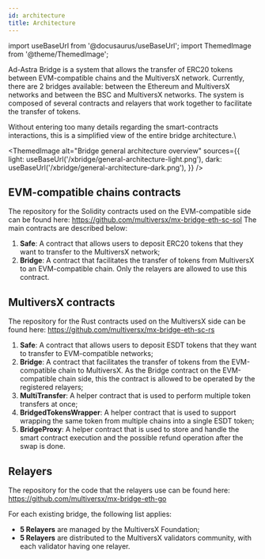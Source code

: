 ```yaml
---
id: architecture
title: Architecture
---
```


import useBaseUrl from '@docusaurus/useBaseUrl';
import ThemedImage from '@theme/ThemedImage';

[comment]: # (mx-abstract)

Ad-Astra Bridge is a system that allows the transfer of ERC20 tokens between EVM-compatible chains and the MultiversX network.
Currently, there are 2 bridges available: between the Ethereum and MultiversX networks and between the BSC and MultiversX networks.
The system is composed of several contracts and relayers that work together to facilitate the transfer of tokens.

Without entering too many details regarding the smart-contracts interactions, this is a simplified view of the entire bridge architecture.\

<!--- source file reference: /static/xbridge/xbridge-dark/light.drawio --->
<ThemedImage
    alt="Bridge general architecture overview"
    sources={{
        light: useBaseUrl('/xbridge/general-architecture-light.png'),
        dark: useBaseUrl('/xbridge/general-architecture-dark.png'),
    }}
/>

[comment]: # (mx-context-auto)

## EVM-compatible chains contracts
The repository for the Solidity contracts used on the EVM-compatible side can be found here: https://github.com/multiversx/mx-bridge-eth-sc-sol
The main contracts are described below:
1. **Safe**: A contract that allows users to deposit ERC20 tokens that they want to transfer to the MultiversX network;
2. **Bridge**: A contract that facilitates the transfer of tokens from MultiversX to an EVM-compatible chain. Only the relayers are allowed to use this contract.

[comment]: # (mx-context-auto)

## MultiversX contracts
The repository for the Rust contracts used on the MultiversX side can be found here: https://github.com/multiversx/mx-bridge-eth-sc-rs
1. **Safe**: A contract that allows users to deposit ESDT tokens that they want to transfer to EVM-compatible networks;
2. **Bridge**: A contract that facilitates the transfer of tokens from the EVM-compatible chain to MultiversX. As the Bridge contract on the EVM-compatible chain side, this
   the contract is allowed to be operated by the registered relayers;
3. **MultiTransfer**: A helper contract that is used to perform multiple token transfers at once;
4. **BridgedTokensWrapper**: A helper contract that is used to support wrapping the same token from multiple chains into a single ESDT token;
5. **BridgeProxy**: A helper contract that is used to store and handle the smart contract execution and the possible refund operation after the swap is done.

[comment]: # (mx-context-auto)

## Relayers
The repository for the code that the relayers use can be found here: https://github.com/multiversx/mx-bridge-eth-go

For each existing bridge, the following list applies:
- **5 Relayers** are managed by the MultiversX Foundation;
- **5 Relayers** are distributed to the MultiversX validators community, with each validator having one relayer.
